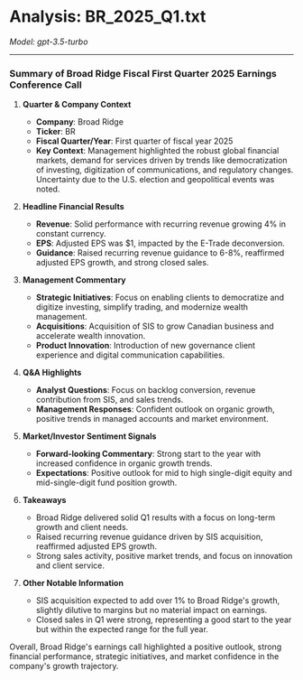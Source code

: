 # Analysis: BR_2025_Q1.txt

*Model: gpt-3.5-turbo*

---

### Summary of Broad Ridge Fiscal First Quarter 2025 Earnings Conference Call

1. **Quarter & Company Context**
   - **Company**: Broad Ridge
   - **Ticker**: BR
   - **Fiscal Quarter/Year**: First quarter of fiscal year 2025
   - **Key Context**: Management highlighted the robust global financial markets, demand for services driven by trends like democratization of investing, digitization of communications, and regulatory changes. Uncertainty due to the U.S. election and geopolitical events was noted.

2. **Headline Financial Results**
   - **Revenue**: Solid performance with recurring revenue growing 4% in constant currency.
   - **EPS**: Adjusted EPS was $1, impacted by the E-Trade deconversion.
   - **Guidance**: Raised recurring revenue guidance to 6-8%, reaffirmed adjusted EPS growth, and strong closed sales.

3. **Management Commentary**
   - **Strategic Initiatives**: Focus on enabling clients to democratize and digitize investing, simplify trading, and modernize wealth management.
   - **Acquisitions**: Acquisition of SIS to grow Canadian business and accelerate wealth innovation.
   - **Product Innovation**: Introduction of new governance client experience and digital communication capabilities.

4. **Q&A Highlights**
   - **Analyst Questions**: Focus on backlog conversion, revenue contribution from SIS, and sales trends.
   - **Management Responses**: Confident outlook on organic growth, positive trends in managed accounts and market environment.

5. **Market/Investor Sentiment Signals**
   - **Forward-looking Commentary**: Strong start to the year with increased confidence in organic growth trends.
   - **Expectations**: Positive outlook for mid to high single-digit equity and mid-single-digit fund position growth.

6. **Takeaways**
   - Broad Ridge delivered solid Q1 results with a focus on long-term growth and client needs.
   - Raised recurring revenue guidance driven by SIS acquisition, reaffirmed adjusted EPS growth.
   - Strong sales activity, positive market trends, and focus on innovation and client service.

7. **Other Notable Information**
   - SIS acquisition expected to add over 1% to Broad Ridge's growth, slightly dilutive to margins but no material impact on earnings.
   - Closed sales in Q1 were strong, representing a good start to the year but within the expected range for the full year.

Overall, Broad Ridge's earnings call highlighted a positive outlook, strong financial performance, strategic initiatives, and market confidence in the company's growth trajectory.
